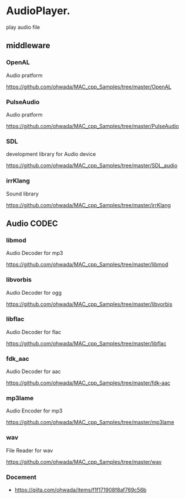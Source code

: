 AudioPlayer.
===============

play audio file <br/>

## middleware

### OpenAL
Audio pratform <br/>

https://github.com/ohwada/MAC_cpp_Samples/tree/master/OpenAL <br/>

### PulseAudio
Audio pratform <br/>

https://github.com/ohwada/MAC_cpp_Samples/tree/master/PulseAudio <br/>

### SDL
development library for Audio device <br/>

https://github.com/ohwada/MAC_cpp_Samples/tree/master/SDL_audio <br/>

### irrKlang
Sound library <br/>

https://github.com/ohwada/MAC_cpp_Samples/tree/master/irrKlang <br/>


## Audio CODEC

### libmod
Audio Decoder for mp3 <br/>

https://github.com/ohwada/MAC_cpp_Samples/tree/master/libmod <br/>


### libvorbis
Audio Decoder for ogg <br/>

https://github.com/ohwada/MAC_cpp_Samples/tree/master/libvorbis <br/>


### libflac
Audio Decoder for flac <br/>

https://github.com/ohwada/MAC_cpp_Samples/tree/master/libflac <br/>

### fdk_aac
Audio Decoder for aac <br/>

https://github.com/ohwada/MAC_cpp_Samples/tree/master/fdk-aac <br/>

### mp3lame
Audio Encoder for mp3 <br/>

https://github.com/ohwada/MAC_cpp_Samples/tree/master/mp3lame <br/>


### wav
File Reader  for wav <br/>

https://github.com/ohwada/MAC_cpp_Samples/tree/master/wav <br/>

### Docement
- https://qiita.com/ohwada/items/f1f171908f8af769c56b

